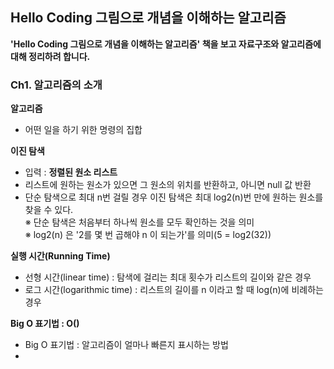 ## **Hello Coding 그림으로 개념을 이해하는 알고리즘**
**'Hello Coding 그림으로 개념을 이해하는 알고리즘' 책을 보고 자료구조와 알고리즘에 대해 정리하려 합니다.**

### **Ch1. 알고리즘의 소개**
**알고리즘**
- 어떤 일을 하기 위한 명령의 집합

**이진 탐색**
- 입력 : **정렬된 원소 리스트**
- 리스트에 원하는 원소가 있으면 그 원소의 위치를 반환하고, 아니면 null 값 반환
- 단순 탐색으로 최대 n번 걸릴 경우 이진 탐색은 최대 log2(n)번 만에 원하는 원소를 찾을 수 있다.  
※ 단순 탐색은 처음부터 하나씩 원소를 모두 확인하는 것을 의미  
※ log2(n) 은 '2를 몇 번 곱해야 n 이 되는가'를 의미(5 = log2(32))  

**실행 시간(Running Time)**
- 선형 시간(linear time) : 탐색에 걸리는 최대 횟수가 리스트의 길이와 같은 경우
- 로그 시간(logarithmic time) : 리스트의 길이를 n 이라고 할 때 log(n)에 비례하는 경우

**Big O 표기법 : O()**
- Big O 표기법 : 알고리즘이 얼마나 빠른지 표시하는 방법
- 
